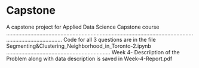 # Capstone
A capstone project for Applied Data Science Capstone course .................................................................................................................................................................
Code for all 3 questions are in the file Segmenting&Clustering_Neighborhood_in_Toronto-2.ipynb .....................................................................
Week 4- Descriiption of the Problem along with data description is saved in Week-4-Report.pdf 
